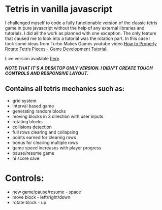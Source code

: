 # Tetris in vanilla javascript

I challenged myself to code a fully functionable version of the classic tetris game in pure javascript without the help of any external libraries and tutorials. I did all the work as planned with one exception. The only feature that caused me to look into a tutorial was the rotation part. In this case I took some ideas from Turbo Makes Games youtube video [How to Properly Rotate Tetris Pieces - Game Development Tutorial](https://www.youtube.com/watch?v=yIpk5TJ_uaI&t=1024s).

Live version available [here](https://third-clock.surge.sh/).

**_NOTE THAT IT'S A DESKTOP ONLY VERSION. I DIDN'T CREATE TOUCH CONTROLS AND RESPONSIVE LAYOUT._**

## Contains all tetris mechanics such as:

- grid system
- interval based game
- generating random blocks
- moving blocks in 3 direction with user inputs
- rotating blocks
- collisions detection
- full rows clearing and collapsing
- points earned for clearing rows
- bonus for clearing multiple rows
- game speed increases with player progress
- pause/resume game
- hi score save

# Controls:

- new game/pause/resume - space
- move block - left/right/down
- rotate block - up
